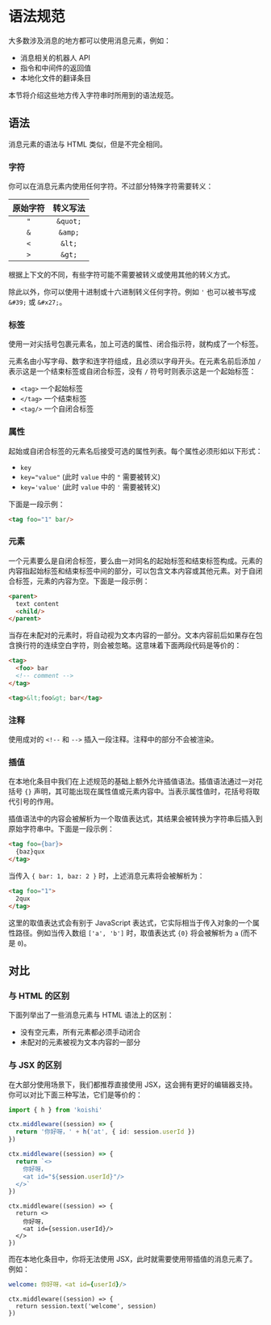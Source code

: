 # 语法规范

大多数涉及消息的地方都可以使用消息元素，例如：

- 消息相关的机器人 API
- 指令和中间件的返回值
- 本地化文件的翻译条目

本节将介绍这些地方传入字符串时所用到的语法规范。

## 语法

消息元素的语法与 HTML 类似，但是不完全相同。

### 字符

你可以在消息元素内使用任何字符。不过部分特殊字符需要转义：

| 原始字符 | 转义写法 |
|:---:|:---:|
| `"` |`&quot;`|
| `&` |`&amp;`|
| `<` |`&lt;`|
| `>` |`&gt;`|

根据上下文的不同，有些字符可能不需要被转义或使用其他的转义方式。

除此以外，你可以使用十进制或十六进制转义任何字符。例如 `'` 也可以被书写成 `&#39;` 或 `&#x27;`。

### 标签

使用一对尖括号包裹元素名，加上可选的属性、闭合指示符，就构成了一个标签。

元素名由小写字母、数字和连字符组成，且必须以字母开头。在元素名前后添加 `/` 表示这是一个结束标签或自闭合标签，没有 `/` 符号时则表示这是一个起始标签：

- `<tag>` 一个起始标签
- `</tag>` 一个结束标签
- `<tag/>` 一个自闭合标签

### 属性

起始或自闭合标签的元素名后接受可选的属性列表。每个属性必须形如以下形式：

- `key`
- `key="value"` (此时 `value` 中的 `"` 需要被转义)
- `key='value'` (此时 `value` 中的 `'` 需要被转义)

下面是一段示例：

```html
<tag foo="1" bar/>
```

### 元素

一个元素要么是自闭合标签，要么由一对同名的起始标签和结束标签构成。元素的内容指起始标签和结束标签中间的部分，可以包含文本内容或其他元素。对于自闭合标签，元素的内容为空。下面是一段示例：

```html
<parent>
  text content
  <child/>
</parent>
```

当存在未配对的元素时，将自动视为文本内容的一部分。文本内容前后如果存在包含换行符的连续空白字符，则会被忽略。这意味着下面两段代码是等价的：

```html
<tag>
  <foo> bar
  <!-- comment -->
</tag>
```

```html
<tag>&lt;foo&gt; bar</tag>
```

### 注释

使用成对的 `<!--` 和 `-->` 插入一段注释。注释中的部分不会被渲染。

### 插值

在本地化条目中我们在上述规范的基础上额外允许插值语法。插值语法通过一对花括号 `{}` 声明，其可能出现在属性值或元素内容中。当表示属性值时，花括号将取代引号的作用。

插值语法中的内容会被解析为一个取值表达式，其结果会被转换为字符串后插入到原始字符串中。下面是一段示例：

```html
<tag foo={bar}>
  {baz}qux
</tag>
```

当传入 `{ bar: 1, baz: 2 }` 时，上述消息元素将会被解析为：

```html
<tag foo="1">
  2qux
</tag>
```

这里的取值表达式会有别于 JavaScript 表达式，它实际相当于传入对象的一个属性路径。例如当传入数组 `['a', 'b']` 时，取值表达式 `{0}` 将会被解析为 `a` (而不是 `0`)。

## 对比

### 与 HTML 的区别

下面列举出了一些消息元素与 HTML 语法上的区别：

- 没有空元素，所有元素都必须手动闭合
- 未配对的元素被视为文本内容的一部分

### 与 JSX 的区别

在大部分使用场景下，我们都推荐直接使用 JSX，这会拥有更好的编辑器支持。你可以对比下面三种写法，它们是等价的：

```ts
import { h } from 'koishi'

ctx.middleware((session) => {
  return '你好呀，' + h('at', { id: session.userId })
})
```

```ts
ctx.middleware((session) => {
  return `<>
    你好呀，
    <at id="${session.userId}"/>
  </>`
})
```

```tsx
ctx.middleware((session) => {
  return <>
    你好呀，
    <at id={session.userId}/>
  </>
})
```

而在本地化条目中，你将无法使用 JSX，此时就需要使用带插值的消息元素了。例如：

```yaml
welcome: 你好呀，<at id={userId}/>
```

```tsx
ctx.middleware((session) => {
  return session.text('welcome', session)
})
```

